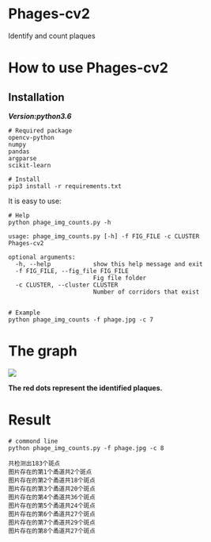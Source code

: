 # Phages-cv2
Identify and count plaques

# How to use Phages-cv2
## Installation
***Version:python3.6***
```
# Required package
opencv-python
numpy
pandas
argparse
scikit-learn

# Install
pip3 install -r requirements.txt 
```
It is easy to use:
```
# Help
python phage_img_counts.py -h

usage: phage_img_counts.py [-h] -f FIG_FILE -c CLUSTER
Phages-cv2

optional arguments:
  -h, --help            show this help message and exit
  -f FIG_FILE, --fig_file FIG_FILE
                        Fig file folder
  -c CLUSTER, --cluster CLUSTER
                        Number of corridors that exist
                      
                      
# Example
python phage_img_counts -f phage.jpg -c 7
```

# The graph
![](https://user-images.githubusercontent.com/47686371/166222838-ec6a8a9e-62ce-4967-a455-1ef49ed29fd3.png)

**The red dots represent the identified plaques.** 

# Result
```
# commond line
python phage_img_counts.py -f phage.jpg -c 8

共检测出183个斑点
图片存在的第1个甬道共2个斑点
图片存在的第2个甬道共18个斑点
图片存在的第3个甬道共20个斑点
图片存在的第4个甬道共36个斑点
图片存在的第5个甬道共24个斑点
图片存在的第6个甬道共27个斑点
图片存在的第7个甬道共29个斑点
图片存在的第8个甬道共27个斑点
```
